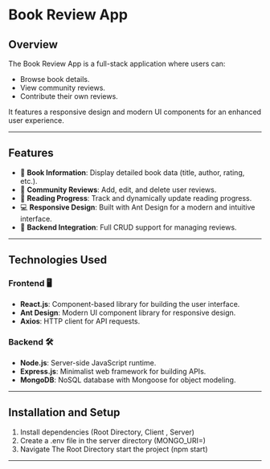 # **Book Review App**

## **Overview**
The Book Review App is a full-stack application where users can:
- Browse book details.
- View community reviews.
- Contribute their own reviews.

It features a responsive design and modern UI components for an enhanced user experience.

---

## **Features**
- 📖 **Book Information**: Display detailed book data (title, author, rating, etc.).
- 🌟 **Community Reviews**: Add, edit, and delete user reviews.
- 🚀 **Reading Progress**: Track and dynamically update reading progress.
- 💻 **Responsive Design**: Built with Ant Design for a modern and intuitive interface.
- 🔗 **Backend Integration**: Full CRUD support for managing reviews.

---

## **Technologies Used**

### **Frontend** 🖥️
- **React.js**: Component-based library for building the user interface.
- **Ant Design**: Modern UI component library for responsive design.
- **Axios**: HTTP client for API requests.

### **Backend** 🛠️
- **Node.js**: Server-side JavaScript runtime.
- **Express.js**: Minimalist web framework for building APIs.
- **MongoDB**: NoSQL database with Mongoose for object modeling.

---

## **Installation and Setup**
1. Install dependencies (Root Directory, Client , Server)
2. Create a .env file in the server directory (MONGO_URI=<your-mongodb-connection-string>)
3. Navigate The Root Directory start the project (npm start) 

---